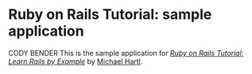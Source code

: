 # Ruby on Rails Tutorial: sample application

CODY BENDER
This is the sample application for
[*Ruby on Rails Tutorial: Learn Rails by Example*](http://railstutorial.org/)
by [Michael Hartl](http://michaelhartl.com/).